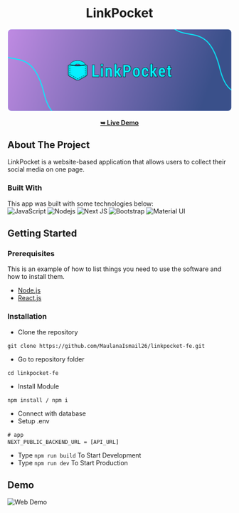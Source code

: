 <!-- HEADER -->
<div align="center">

# LinkPocket

</div>

<!-- BANNER -->
![Web Demo](./website-demo-image/banner-icon.png "Banner Icon")

<div align="center">

<a href="https://linkpocket.vercel.app//" align="center"><strong>➥ Live Demo</strong></a> 

</div>

<!-- CONTENT -->
<!-- About The Project -->
## About The Project
LinkPocket is a website-based application that allows users to collect their social media on one page.

### Built With
This app was built with some technologies below:
<br />
![JavaScript](https://img.shields.io/badge/JavaScript-F7DF1E?style=for-the-badge&logo=javascript&logoColor=black "JavaScript")
![](https://img.shields.io/badge/Node.js-43853D?style=for-the-badge&logo=node.js&logoColor=white "Nodejs")
![Next JS](https://img.shields.io/badge/Next-black?style=for-the-badge&logo=next.js&logoColor=white "Next.js")
![Bootstrap](https://img.shields.io/badge/Bootstrap-563D7C?style=for-the-badge&logo=bootstrap&logoColor=white "Bootstrap")
![Material UI](https://img.shields.io/badge/Material--UI-%230081CB.svg?style=for-the-badge&logo=mui&logoColor=white "Material UI")

<!-- Getting Started -->
## Getting Started

### Prerequisites

This is an example of how to list things you need to use the software and how to install them.

* [Node.js](https://nodejs.org/en/download/)
* [React.js](https://reactjs.org/docs/create-a-new-react-app.html)

### Installation

- Clone the repository
```
git clone https://github.com/MaulanaIsmail26/linkpocket-fe.git
```
- Go to repository folder
```
cd linkpocket-fe
```
- Install Module
```
npm install / npm i
```
- Connect with database
- Setup .env
```env
# app
NEXT_PUBLIC_BACKEND_URL = [API_URL]
```
- Type `npm run build` To Start Development
- Type `npm run dev` To Start Production

<!-- ### Setup .env example

Create .env file in your root project folder.

```env
# app
NEXT_PUBLIC_BACKEND_URL = [API_URL]
``` -->

<!-- Contributing -->
<!-- ## Contributing

Contributions are what make the open source community such an amazing place to be learn, inspire, and create. Any contributions you make are **greatly appreciated**.

1. Fork the Project
2. Create your Feature Branch (`git checkout -b feature/AmazingFeature`)
3. Commit your Changes (`git commit -m 'Add some AmazingFeature'`)
4. Push to the Branch (`git push origin feature/AmazingFeature`)
5. Open a Pull Request -->

<!-- Demo -->
## Demo

![Web Demo](./website-demo-image/image-demo.png "Image Demo")